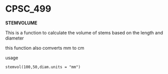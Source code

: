 # CPSC_499
**STEMVOLUME**

This is a function to calculate the volume of stems based on the length and diameter


this function also comverts mm to cm


usage

```{r echo=TRUE}
stemvol(100,50,diam.units = "mm")
```

